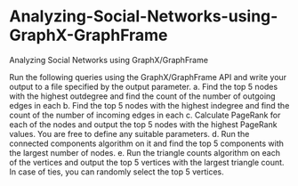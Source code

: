 # Analyzing-Social-Networks-using-GraphX-GraphFrame
Analyzing Social Networks using GraphX/GraphFrame


Run the following queries using the GraphX/GraphFrame API and write your output to a file specified
by the output parameter.
a. Find the top 5 nodes with the highest outdegree and find the count of the number of outgoing
edges in each
b. Find the top 5 nodes with the highest indegree and find the count of the number of incoming edges
in each
c. Calculate PageRank for each of the nodes and output the top 5 nodes with the highest PageRank
values. You are free to define any suitable parameters.
d. Run the connected components algorithm on it and find the top 5 components with the largest
number of nodes.
e. Run the triangle counts algorithm on each of the vertices and output the top 5 vertices with the
largest triangle count. In case of ties, you can randomly select the top 5 vertices.
